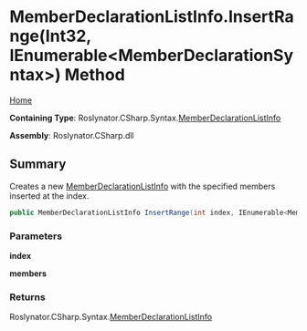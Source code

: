 # MemberDeclarationListInfo\.InsertRange\(Int32, IEnumerable\<MemberDeclarationSyntax>\) Method

[Home](../../../../../README.md)

**Containing Type**: Roslynator\.CSharp\.Syntax\.[MemberDeclarationListInfo](../README.md)

**Assembly**: Roslynator\.CSharp\.dll

## Summary

Creates a new [MemberDeclarationListInfo](../README.md) with the specified members inserted at the index\.

```csharp
public MemberDeclarationListInfo InsertRange(int index, IEnumerable<MemberDeclarationSyntax> members)
```

### Parameters

**index**

**members**

### Returns

Roslynator\.CSharp\.Syntax\.[MemberDeclarationListInfo](../README.md)

